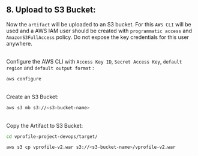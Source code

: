 ## 8. Upload to S3 Bucket:

Now the `artifact` will be uploaded to an S3 bucket. For this `AWS CLI` will be used and a AWS IAM user should be created with `programmatic access` and `AmazonS3FullAccess` policy. Do not expose the key credentials for this user anywhere.

&nbsp;  
Configure the AWS CLI with `Access Key ID`, `Secret Access Key`, `default region` and `default output format` :

```bash
aws configure
```

&nbsp;  
Create an S3 Bucket:

```bash
aws s3 mb s3://<s3-bucket-name>
```

&nbsp;  
Copy the Artifact to S3 Bucket:

```bash
cd vprofile-project-devops/target/
```

```bash
aws s3 cp vprofile-v2.war s3://<s3-bucket-name>/vprofile-v2.war
```
